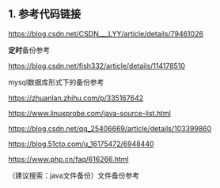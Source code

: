 ## 1. 参考代码链接
https://blog.csdn.net/CSDN___LYY/article/details/79461026

**定时**备份参考

https://blog.csdn.net/fish332/article/details/114178510

mysql数据库形式下的备份参考

https://zhuanlan.zhihu.com/p/335167642

https://www.linuxprobe.com/java-source-list.html

https://blog.csdn.net/qq_25406669/article/details/103399860

https://blog.51cto.com/u_16175472/6948440

https://www.php.cn/faq/616266.html


（建议搜索：java文件备份）文件备份参考

